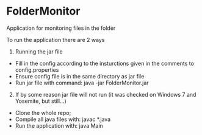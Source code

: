 # FolderMonitor
Application for monitoring files in the folder

To run the application there are 2 ways
1. Running the jar file
- Fill in the config according to the insturctions given in the comments to config.properties
- Ensure config file is in the same directory as jar file
- Run jar file with command: java -jar FolderMonitor.jar

2. If by some reason jar file will not run (it was checked on Windows 7 and Yosemite, but still...)
- Clone the whole repo;
- Compile all java files with: javac *.java
- Run the application with: java Main